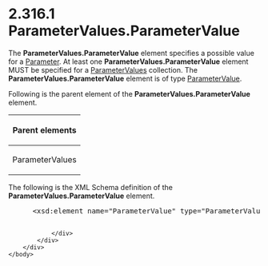 <html dir="LTR" xmlns:mshelp="http://msdn.microsoft.com/mshelp" xmlns:ddue="http://ddue.schemas.microsoft.com/authoring/2003/5" xmlns:xlink="http://www.w3.org/1999/xlink" xmlns:tool="http://www.microsoft.com/tooltip">
    <head>
        <meta http-equiv="Content-Type" content="text/html; CHARSET=utf-8"></meta>
        <meta name="save" content="history"></meta>
        <title>2.316.1 ParameterValues.ParameterValue</title>
        <xml>
            <mshelp:toctitle title="2.316.1 ParameterValues.ParameterValue"></mshelp:toctitle>
            <mshelp:rltitle title="[MS-RDL]: ParameterValues.ParameterValue"></mshelp:rltitle>
            <mshelp:keyword index="A" term="c60b9fb0-242c-4fc1-a7c9-0e260be850c2"></mshelp:keyword>
            <mshelp:attr name="DCSext.ContentType" value="open specification"></mshelp:attr>
            <mshelp:attr name="AssetID" value="c60b9fb0-242c-4fc1-a7c9-0e260be850c2"></mshelp:attr>
            <mshelp:attr name="TopicType" value="kbRef"></mshelp:attr>
            <mshelp:attr name="DCSext.Title" value="[MS-RDL]: ParameterValues.ParameterValue" />
        </xml>
    </head>
    <body>
        <div id="header">
            <h1 class="heading">2.316.1 ParameterValues.ParameterValue</h1>
        </div>
        <div id="mainSection">
            <div id="mainBody">
                <div id="allHistory" class="saveHistory"></div>
                <div id="sectionSection0" class="section" name="collapseableSection">
                    

<p>The <b>ParameterValues.ParameterValue</b> element specifies
a possible value for a <a href="bc41bd5d-b10d-4ac3-ae17-40517c8449f0.md">Parameter</a>.
At least one <b>ParameterValues.ParameterValue</b> element MUST be specified
for a <a href="b018c9b5-98b9-400a-8dc4-06cbff216432.md">ParameterValues</a>
collection. The <b>ParameterValues.ParameterValue</b> element is of type <a href="06e3d251-a0be-4db8-a43f-33456f845ce9.md">ParameterValue</a>.</p>

<p>Following is the parent element of the <b>ParameterValues.ParameterValue</b>
element.</p>

<table>
 <thead>
  <tr>
   <th>
   <p>Parent elements</p>
   </th>
  </tr>
 </thead>
 <tr>
  <td>
  <p>ParameterValues</p>
  </td>
 </tr>
</table>

<p>The following is the XML Schema definition of the <b>ParameterValues.ParameterValue</b>
element.</p>

<dl>
<dd>
<div><pre> &lt;xsd:element name=&quot;ParameterValue&quot; type=&quot;ParameterValueType&quot; maxOccurs=&quot;unbounded&quot;&gt;
  
</pre></div>
</dd></dl>


                </div>
            </div>
        </div>
    </body>
</html>